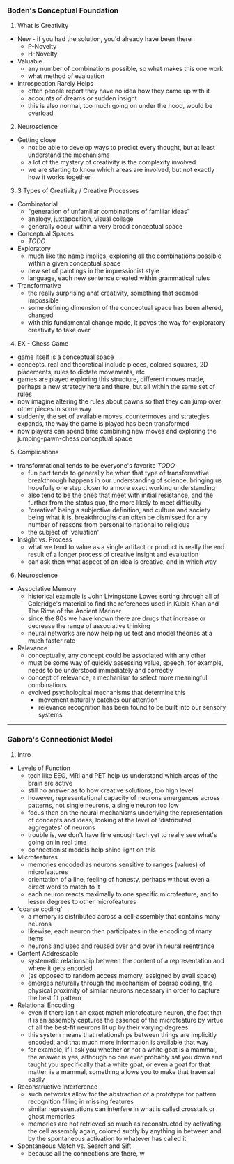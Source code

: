 ### Boden's Conceptual Foundation
1. What is Creativity
  * New - if you had the solution, you'd already have been there
    - P-Novelty
    - H-Novelty
  * Valuable
    - any number of combinations possible, so what makes this one work
    - what method of evaluation
  * Introspection Rarely Helps
    - often people report they have no idea how they came up with it
    - accounts of dreams or sudden insight
    - this is also normal, too much going on under the hood, would be overload

2. Neuroscience
  * Getting close
    - not be able to develop ways to predict every thought, but at least understand the mechanisms
    - a lot of the mystery of creativity is the complexity involved
    - we are starting to know which areas are involved, but not exactly how it works together

3. 3 Types of Creativity / Creative Processes
  * Combinatorial
    - "generation of unfamiliar combinations of familiar ideas"
    - analogy, juxtaposition, visual collage
    - generally occur within a very broad conceptual space
  * Conceptual Spaces
    - *TODO*
  * Exploratory
    - much like the name implies, exploring all the combinations possible within a given conceptual space
    - new set of paintings in the impressionist style
    - language, each new sentence created within grammatical rules
  * Transformative
    - the really surprising aha! creativity, something that seemed impossible
    - some defining dimension of the conceptual space has been altered, changed
    - with this fundamental change made, it paves the way for exploratory creativity to take over

4. EX - Chess Game
  * game itself is a conceptual space
  * concepts. real and theoretical include pieces, colored squares, 2D placements, rules to dictate movements, etc
  * games are played exploring this structure, different moves made, perhaps a new strategy here and there, but all within the same set of rules
  * now imagine altering the rules about pawns so that they can jump over other pieces in some way
  * suddenly, the set of available moves, countermoves and strategies expands, the way the game is played has been transformed
  * now players can spend time combining new moves and exploring the jumping-pawn-chess conceptual space

5. Complications
  * transformational tends to be everyone's favorite *TODO*
    - fun part tends to generally be when that type of transformative breakthrough happens in our understanding of science, bringing us hopefully one step closer to a more exact working understanding
    - also tend to be the ones that meet with initial resistance, and the further from the status quo, the more likely to meet difficulty
    - "creative" being a subjective definition, and culture and society being what it is, breakthroughs can often be dismissed for any number of reasons from personal to national to religious
    - the subject of 'valuation'
  * Insight vs. Process
    - what we tend to value as a single artifact or product is really the end result of a longer process of creative insight and evaluation
    - can ask then what aspect of an idea is creative, and in which way

6. Neuroscience
  * Associative Memory
    - historical example is John Livingstone Lowes sorting through all of Coleridge's material to find the references used in Kubla Khan and The Rime of the Ancient Mariner
    - since the 80s we have known there are drugs that increase or decrease the range of associative thinking
    - neural networks are now helping us test and model theories at a much faster rate
  * Relevance
    - conceptually, any concept could be associated with any other
    - must be some way of quickly assessing value, speech, for example, needs to be understood immediately and correctly
    - concept of relevance, a mechanism to select more meaningful combinations
    - evolved psychological mechanisms that determine this
      - movement naturally catches our attention
      - relevance recognition has been found to be built into our sensory systems
---
### Gabora's Connectionist Model
1. Intro
  * Levels of Function
    - tech like EEG, MRI and PET help us understand which areas of the brain are active
    - still no answer as to how creative solutions, too high level
    - however, representational capacity of neurons emergences across patterns, not single neurons, a single neuron too low
    - focus then on the neural mechanisms underlying the representation of concepts and ideas, looking at the level of 'distributed aggregates' of neurons
    - trouble is, we don't have fine enough tech yet to really see what's going on in real time
    - connectionist models help shine light on this
  * Microfeatures
    - memories encoded as neurons sensitive to ranges (values) of microfeatures
    - orientation of a line, feeling of honesty, perhaps without even a direct word to match to it
    - each neuron reacts maximally to one specific microfeature, and to lesser degrees to other microfeatures
  * 'coarse coding'
    - a memory is distributed across a cell-assembly that contains many neurons
    - likewise, each neuron then participates in the encoding of many items
    - neurons and used and reused over and over in neural reentrance
  * Content Addressable
    - systematic relationship between the content of a representation and where it gets encoded
    - (as opposed to random access memory, assigned by avail space)
    - emerges naturally through the mechanism of coarse coding, the physical proximity of similar neurons necessary in order to capture the best fit pattern
  * Relational Encoding
    - even if there isn't an exact match microfeature neuron, the fact that it is an assembly captures the essence of the microfeature by virtue of all the best-fit neurons lit up by their varying degrees
    - this system means that relationships between things are implicitly encoded, and that much more information is available that way
    - for example, if I ask you whether or not a white goat is a mammal, the answer is yes, although no one ever probably sat you down and taught you specifically that a white goat, or even a goat for that matter, is a mammal, something allows you to make that traversal easily
  * Reconstructive Interference
    - such networks allow for the abstraction of a prototype for pattern recognition filling in missing features
    - similar representations can interfere in what is called crosstalk or ghost memories
    - memories are not retrieved so much as reconstructed by activating the cell assembly again, colored subtly by anything in between and by the spontaneous activation to whatever has called it
  * Spontaneous Match vs. Search and Sift
    - because all the connections are there, w
